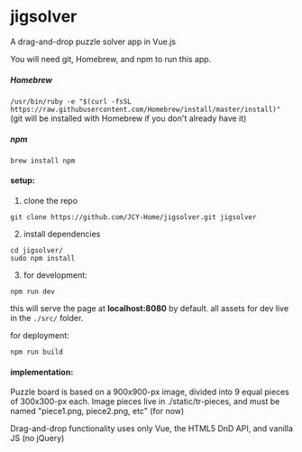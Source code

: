 # jigsolver
A drag-and-drop puzzle solver app in Vue.js

You will need git, Homebrew, and npm to run this app.

##### Homebrew
`/usr/bin/ruby -e "$(curl -fsSL https://raw.githubusercontent.com/Homebrew/install/master/install)"`
(git will be installed with Homebrew if you don't already have it)

##### npm
`brew install npm`

#### setup:
1. clone the repo

`git clone https://github.com/JCY-Home/jigsolver.git jigsolver`

2. install dependencies

```
cd jigsolver/
sudo npm install
```

3. for development:

`npm run dev`

this will serve the page at **localhost:8080** by default.
all assets for dev live in the `./src/` folder.

for deployment:

`npm run build`

#### implementation:

Puzzle board is based on a 900x900-px image, divided into 9 equal pieces of 300x300-px each. Image pieces live in ./static/tr-pieces, and must be named "piece1.png, piece2.png, etc" (for now)

Drag-and-drop functionality uses only Vue, the HTML5 DnD API, and vanilla JS (no jQuery)


